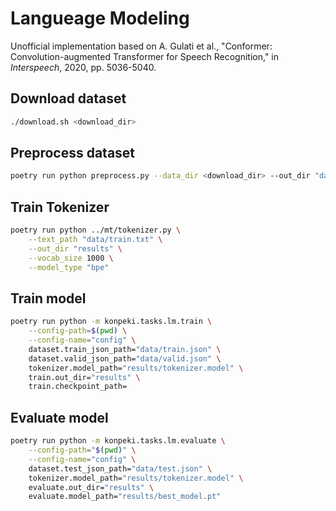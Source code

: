 # Langueage Modeling
Unofficial implementation based on A. Gulati et al., "Conformer: Convolution-augmented Transformer for Speech Recognition," in *Interspeech*, 2020, pp. 5036-5040.

## Download dataset
```bash
./download.sh <download_dir>
```

## Preprocess dataset
```bash
poetry run python preprocess.py --data_dir <download_dir> --out_dir "data"
```

## Train Tokenizer
```bash
poetry run python ../mt/tokenizer.py \
    --text_path "data/train.txt" \
    --out_dir "results" \
    --vocab_size 1000 \
    --model_type "bpe"
```

## Train model
```bash
poetry run python -m konpeki.tasks.lm.train \
    --config-path=$(pwd) \
    --config-name="config" \
    dataset.train_json_path="data/train.json" \
    dataset.valid_json_path="data/valid.json" \
    tokenizer.model_path="results/tokenizer.model" \
    train.out_dir="results" \
    train.checkpoint_path=
```

## Evaluate model
```bash
poetry run python -m konpeki.tasks.lm.evaluate \
    --config-path="$(pwd)" \
    --config-name="config" \
    dataset.test_json_path="data/test.json" \
    tokenizer.model_path="results/tokenizer.model" \
    evaluate.out_dir="results" \
    evaluate.model_path="results/best_model.pt"
```
